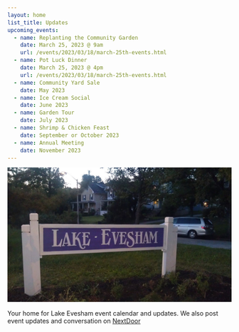 ```yaml
---
layout: home
list_title: Updates
upcoming_events:
  - name: Replanting the Community Garden
    date: March 25, 2023 @ 9am
    url: /events/2023/03/18/march-25th-events.html
  - name: Pot Luck Dinner
    date: March 25, 2023 @ 4pm
    url: /events/2023/03/18/march-25th-events.html
  - name: Community Yard Sale
    date: May 2023
  - name: Ice Cream Social
    date: June 2023
  - name: Garden Tour
    date: July 2023
  - name: Shrimp & Chicken Feast
    date: September or October 2023
  - name: Annual Meeting
    date: November 2023
---
```


![Lake Evesham Neighborhood Sign](/img/sign.jpg)

Your home for Lake Evesham event calendar and updates. We also post event updates and conversation on [NextDoor](https://nextdoor.com)
